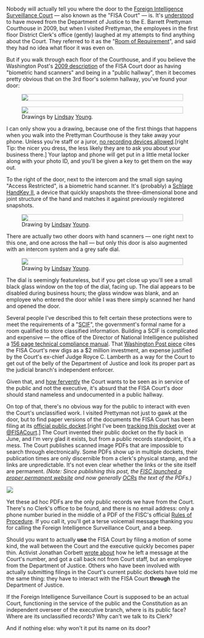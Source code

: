 Nobody will actually tell you where the door to the [Foreign Intelligence Surveillance Court](https://en.wikipedia.org/wiki/United_States_Foreign_Intelligence_Surveillance_Court) — also known as the "FISA Court" — is. It's [understood](https://www.washingtonpost.com/politics/secret-court-judges-upset-at-portrayal-of-collaboration-with-government/2013/06/29/ed73fb68-e01b-11e2-b94a-452948b95ca8_story.html) to have moved from the Department of Justice to the E. Barrett Prettyman Courthouse in 2009, but when I visited Prettyman, the employees in the first floor District Clerk's office (gently) laughed at my attempts to find anything about the Court. They referred to it as the "[Room of Requirement](http://harrypotter.wikia.com/wiki/Room_of_Requirement)", and said they had no idea what floor it was even on.

But if you walk through each floor of the Courthouse, and if you believe the Washington Post's [2009 description](https://www.washingtonpost.com/wp-dyn/content/article/2009/03/01/AR2009030101730.html) of the FISA Court door as having "biometric hand scanners" and being in a "public hallway", then it becomes pretty obvious that on the 3rd floor's solemn hallway, you've found your door:

<figure>
<a href="https://www.flickr.com/photos/77935727@N04/9407230297/" target="_blank">
<img src="https://konklone.com/assets/images/fisa/fisa-hall.jpg" style="text-align: center; border: 1px solid #c5c5c5; display: block" />
</a>
</figure>

<figure>
<a href="https://www.flickr.com/photos/77935727@N04/9407230437/" target="_blank">
<img src="https://konklone.com/assets/images/fisa/fisa-door.jpg" style="text-align: center; border: 1px solid #c5c5c5; margin-top: 15px; display: block" />
</a>
<figcaption>Drawings by <a href="https://twitter.com/not_young">Lindsay</a> <a href="https://www.flickr.com/photos/77935727@N04/">Young</a>.</figcaption>
</figure>

I can only show you a drawing, because one of the first things that happens when you walk into the Prettyman Courthouse is they take away your phone. Unless you're staff or a juror, [no recording devices allowed](http://www.cadc.uscourts.gov/internet/home.nsf/Content/VL+-+Courthouse+-+Cell+Phones+Laptops+and+Other+Electronic+Devices).[right Tip: the nicer you dress, the less likely they are to ask you about your business there.] Your laptop and phone will get put in a little metal locker along with your photo ID, and you'll be given a key to get them on the way out.

To the right of the door, next to the intercom and the small sign saying "Access Restricted", is a biometric hand scanner. It's (probably) a [Schlage HandKey II](http://us.allegion.com/Products/biometrics/handkey2/Pages/default.aspx), a device that quickly snapshots the three-dimensional bone and joint structure of the hand and matches it against previously registered snapshots.

<figure>
<a href="https://www.flickr.com/photos/77935727@N04/9407230707/" target="_blank">
<img src="https://konklone.com/assets/images/fisa/fisa-scanner.jpg" style="text-align: center; border: 1px solid #c5c5c5; margin-top: 15px; display: block" />
</a>
<figcaption>Drawing by <a href="https://twitter.com/not_young">Lindsay</a> <a href="https://www.flickr.com/photos/77935727@N04/">Young</a>.</figcaption>
</figure>

There are actually two other doors with hand scanners — one right next to this one, and one across the hall — but only this door is also augmented with an intercom system and a grey safe dial. 

<figure>
<a href="https://www.flickr.com/photos/77935727@N04/9407230075/" target="_blank">
<img src="https://konklone.com/assets/images/fisa/fisa-dial.jpg" style="text-align: center; border: 1px solid #c5c5c5; margin-top: 15px; display: block" />
</a>
<figcaption style="padding-right: 216px;">Drawing by <a href="https://twitter.com/not_young">Lindsay</a> <a href="https://www.flickr.com/photos/77935727@N04/">Young</a>.</figcaption>
</figure>

The dial is seemingly featureless, but if you get close up you'll see a small black glass window on the top of the dial, facing up. The dial appears to be disabled during business hours; the glass window was blank, and an employee who entered the door while I was there simply scanned her hand and opened the door.

Several people I've described this to felt certain these protections were to meet the requirements of a "[SCIF](https://en.wikipedia.org/wiki/Sensitive_Compartmented_Information_Facility)", the government's formal name for a room qualified to store classified information. Building a SCIF is complicated and expensive — the office of the Director of National Intelligence published a [156 page technical compliance manual](http://goodtimesweb.org/covert-operations/2013/Director_Signature_Technical_Specifications_Construction_Management_Sensitive_Compartmented_Information_Facilities.pdf). That [Washington Post piece](https://www.washingtonpost.com/wp-dyn/content/article/2009/03/01/AR2009030101730.html) cites the FISA Court's new digs as a $2 million investment, an expense justified by the Court's ex-chief Judge Royce C. Lamberth as a way for the Court to get out of the belly of the Department of Justice and look its proper part as the judicial branch's independent enforcer.

Given that, and [how fervently](https://www.washingtonpost.com/politics/secret-court-judges-upset-at-portrayal-of-collaboration-with-government/2013/06/29/ed73fb68-e01b-11e2-b94a-452948b95ca8_story.html) the Court wants to be seen as in service of the public and not the executive, it's absurd that the FISA Court's door should stand nameless and undocumented in a public hallway.

On top of that, there's no obvious way for the public to interact with even the Court's unclassified work. I visited Prettyman not just to gawk at the door, but to find paper versions of the documents the FISA Court has been filing at its [official public docket](http://www.uscourts.gov/uscourts/courts/fisc/index.html).[right I've been [tracking this docket](/post/following-the-fisa-court-the-advanced-internet-way) over at [@FISACourt](https://twitter.com/FISACourt).] The Court invented their public docket on the fly back in June, and I'm very glad it exists, but from a public records standpoint, it's a mess. The Court publishes scanned image PDFs that are impossible to search through electronically. Some PDFs show up in multiple dockets, their publication times are only discernible from a clerk's physical stamp, and the links are unpredictable. It's not even clear whether the links or the site itself are permanent. _(Note: Since publishing this post, the [FISC launched a proper permanent website](https://konklone.com/post/following-the-fisa-court-new-website-new-data) and now generally [OCRs](https://en.wikipedia.org/wiki/Optical_character_recognition) the text of the PDFs.)_

<a href="http://www.uscourts.gov/uscourts/courts/fisc/misc-13-02-04-brief-of-amici-curiae-130715.pdf" target="_blank"><img src="https://konklone.com/assets/images/fisa/fisa-docket.png" style="text-align: center; border: 1px solid #e5e5e5" /></a>

Yet these ad hoc PDFs are the only public records we have from the Court. There's no Clerk's office to be found, and there is no email address: only a phone number buried in the middle of a PDF of the FISC's official [Rules of Procedure](http://www.uscourts.gov/uscourts/rules/FISC2010.pdf). If you call it, you'll get a terse voicemail message thanking you for calling the Foreign Intelligence Surveillance Court, and a beep.

Should you want to actually **use** the FISA Court by filing a motion of some kind, the wall between the Court and the executive quickly becomes paper thin. Activist Jonathan Corbett [wrote about](http://www.mynsarecords.com/blog/2013-06-17-want-to-file-a-motion-in-the-fisa-court/) how he left a message at the Court's number, and got a call back not from Court staff, but an employee from the Department of Justice. Others who have been involved with actually submitting filings in the Court's current public dockets have told me the same thing: they have to interact with the FISA Court **through** the Department of Justice.

If the Foreign Intelligence Surveillance Court is supposed to be an actual Court, functioning in the service of the public and the Constitution as an independent overseer of the executive branch, where is its public face? Where are its unclassified records? Why can't we talk to its Clerk?

And if nothing else: why won't it put its name on its door?